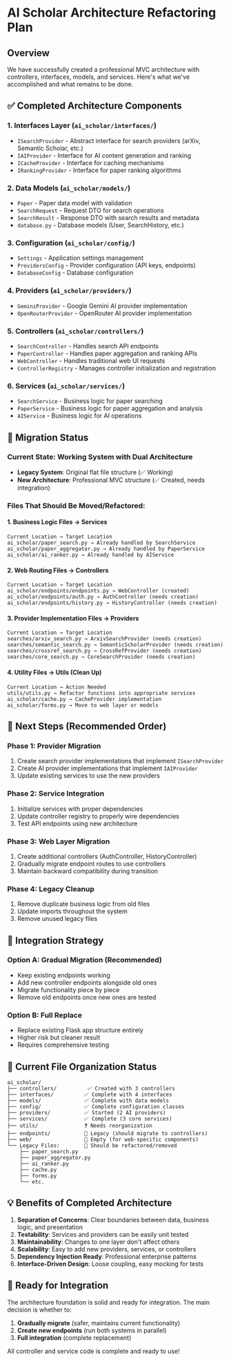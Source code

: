 # AI Scholar Architecture Refactoring Plan

## Overview
We have successfully created a professional MVC architecture with controllers, interfaces, models, and services. Here's what we've accomplished and what remains to be done.

## ✅ Completed Architecture Components

### 1. Interfaces Layer (`ai_scholar/interfaces/`)
- `ISearchProvider` - Abstract interface for search providers (arXiv, Semantic Scholar, etc.)
- `IAIProvider` - Interface for AI content generation and ranking
- `ICacheProvider` - Interface for caching mechanisms
- `IRankingProvider` - Interface for paper ranking algorithms

### 2. Data Models (`ai_scholar/models/`)
- `Paper` - Paper data model with validation
- `SearchRequest` - Request DTO for search operations
- `SearchResult` - Response DTO with search results and metadata
- `database.py` - Database models (User, SearchHistory, etc.)

### 3. Configuration (`ai_scholar/config/`)
- `Settings` - Application settings management
- `ProvidersConfig` - Provider configuration (API keys, endpoints)
- `DatabaseConfig` - Database configuration

### 4. Providers (`ai_scholar/providers/`)
- `GeminiProvider` - Google Gemini AI provider implementation
- `OpenRouterProvider` - OpenRouter AI provider implementation

### 5. Controllers (`ai_scholar/controllers/`)
- `SearchController` - Handles search API endpoints
- `PaperController` - Handles paper aggregation and ranking APIs
- `WebController` - Handles traditional web UI requests
- `ControllerRegistry` - Manages controller initialization and registration

### 6. Services (`ai_scholar/services/`)
- `SearchService` - Business logic for paper searching
- `PaperService` - Business logic for paper aggregation and analysis
- `AIService` - Business logic for AI operations

## 🔄 Migration Status

### Current State: **Working System with Dual Architecture**
- **Legacy System**: Original flat file structure (✅ Working)
- **New Architecture**: Professional MVC structure (✅ Created, needs integration)

### Files That Should Be Moved/Refactored:

#### 1. Business Logic Files → Services
```
Current Location → Target Location
ai_scholar/paper_search.py → Already handled by SearchService
ai_scholar/paper_aggregator.py → Already handled by PaperService  
ai_scholar/ai_ranker.py → Already handled by AIService
```

#### 2. Web Routing Files → Controllers
```
Current Location → Target Location
ai_scholar/endpoints/endpoints.py → WebController (created)
ai_scholar/endpoints/auth.py → AuthController (needs creation)
ai_scholar/endpoints/history.py → HistoryController (needs creation)
```

#### 3. Provider Implementation Files → Providers
```
Current Location → Target Location
searches/arxiv_search.py → ArxivSearchProvider (needs creation)
searches/semantic_search.py → SemanticScholarProvider (needs creation)
searches/crossref_search.py → CrossRefProvider (needs creation)
searches/core_search.py → CoreSearchProvider (needs creation)
```

#### 4. Utility Files → Utils (Clean Up)
```
Current Location → Action Needed
utils/utils.py → Refactor functions into appropriate services
ai_scholar/cache.py → CacheProvider implementation
ai_scholar/forms.py → Move to web layer or models
```

## 🎯 Next Steps (Recommended Order)

### Phase 1: Provider Migration
1. Create search provider implementations that implement `ISearchProvider`
2. Create AI provider implementations that implement `IAIProvider`
3. Update existing services to use the new providers

### Phase 2: Service Integration
1. Initialize services with proper dependencies
2. Update controller registry to properly wire dependencies
3. Test API endpoints using new architecture

### Phase 3: Web Layer Migration
1. Create additional controllers (AuthController, HistoryController)
2. Gradually migrate endpoint routes to use controllers
3. Maintain backward compatibility during transition

### Phase 4: Legacy Cleanup
1. Remove duplicate business logic from old files
2. Update imports throughout the system
3. Remove unused legacy files

## 🔧 Integration Strategy

### Option A: Gradual Migration (Recommended)
- Keep existing endpoints working
- Add new controller endpoints alongside old ones
- Migrate functionality piece by piece
- Remove old endpoints once new ones are tested

### Option B: Full Replace
- Replace existing Flask app structure entirely
- Higher risk but cleaner result
- Requires comprehensive testing

## 📁 Current File Organization Status

```
ai_scholar/
├── controllers/          ✅ Created with 3 controllers
├── interfaces/          ✅ Complete with 4 interfaces  
├── models/              ✅ Complete with data models
├── config/              ✅ Complete configuration classes
├── providers/           ✅ Started (2 AI providers)
├── services/            ✅ Complete (3 core services)
├── utils/               ❓ Needs reorganization
├── endpoints/           🔄 Legacy (should migrate to controllers)  
├── web/                 📁 Empty (for web-specific components)
└── Legacy Files:        🔄 Should be refactored/removed
    ├── paper_search.py
    ├── paper_aggregator.py
    ├── ai_ranker.py
    ├── cache.py
    ├── forms.py
    └── etc.
```

## 💡 Benefits of Completed Architecture

1. **Separation of Concerns**: Clear boundaries between data, business logic, and presentation
2. **Testability**: Services and providers can be easily unit tested
3. **Maintainability**: Changes to one layer don't affect others
4. **Scalability**: Easy to add new providers, services, or controllers
5. **Dependency Injection Ready**: Professional enterprise patterns
6. **Interface-Driven Design**: Loose coupling, easy mocking for tests

## 🚀 Ready for Integration

The architecture foundation is solid and ready for integration. The main decision is whether to:
1. **Gradually migrate** (safer, maintains current functionality)
2. **Create new endpoints** (run both systems in parallel)
3. **Full integration** (complete replacement)

All controller and service code is complete and ready to use!
